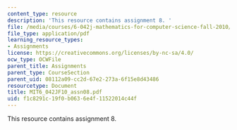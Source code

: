 ```yaml
---
content_type: resource
description: 'This resource contains assignment 8. '
file: /media/courses/6-042j-mathematics-for-computer-science-fall-2010/f1c8291c19f0b0636e4f11522014c44f_MIT6_042JF10_assn08.pdf
file_type: application/pdf
learning_resource_types:
- Assignments
license: https://creativecommons.org/licenses/by-nc-sa/4.0/
ocw_type: OCWFile
parent_title: Assignments
parent_type: CourseSection
parent_uid: 08112a09-cc2d-67e2-273a-6f15e8d43486
resourcetype: Document
title: MIT6_042JF10_assn08.pdf
uid: f1c8291c-19f0-b063-6e4f-11522014c44f
---
```

This resource contains assignment 8. 